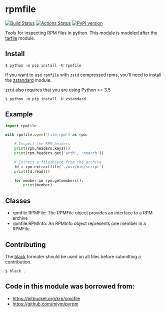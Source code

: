 # rpmfile

[![Build Status](https://travis-ci.org/srossross/rpmfile.svg?branch=master)](https://travis-ci.org/srossross/rpmfile)
[![Actions Status](https://github.com/srossross/rpmfile/workflows/Tests/badge.svg?branch=master&event=push)](https://github.com/srossross/rpmfile/actions)
[![PyPI version](https://img.shields.io/pypi/v/rpmfile.svg)](https://pypi.org/project/rpmfile)

Tools for inspecting RPM files in python. This module is modeled after the
[tarfile](https://docs.python.org/3/library/tarfile.html) module.

## Install

```console
$ python -m pip install -U rpmfile
```

If you want to use `rpmfile` with `zstd` compressed rpms, you'll need to install
the  [zstandard](https://pypi.org/project/zstandard/) module.

`zstd` also requires that you are using Python >= 3.5

```console
$ python -m pip install -U zstandard
```

## Example

```python
import rpmfile

with rpmfile.open('file.rpm') as rpm:

    # Inspect the RPM headers
    print(rpm.headers.keys())
    print(rpm.headers.get('arch', 'noarch'))

    # Extract a fileobject from the archive
    fd = rpm.extractfile('./usr/bin/script')
    print(fd.read())

    for member in rpm.getmembers():
        print(member)
```


## Classes

* rpmfile.RPMFile: The RPMFile object provides an interface to a RPM archive
* rpmfile.RPMInfo: An RPMInfo object represents one member in a RPMFile.

## Contributing

The [black](https://github.com/psf/black) formater should be used on all files
before submitting a contribution.

```console
$ black .
```

## Code in this module was borrowed from:

* https://bitbucket.org/krp/cpiofile
* https://github.com/mjvm/pyrpm
